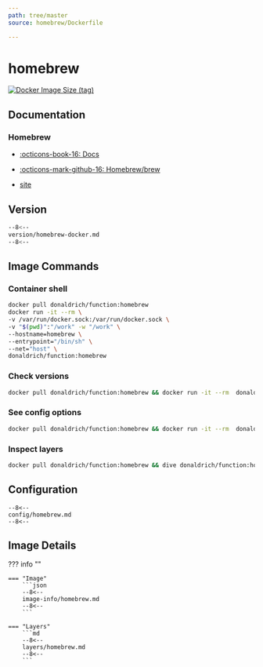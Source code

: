 ```yaml
---
path: tree/master
source: homebrew/Dockerfile

---
```


# homebrew

[![Docker Image Size (tag)](https://img.shields.io/docker/image-size/donaldrich/function/homebrew?color=blue&label=donaldrich/function:homebrew&logo=docker&style=flat-square)](https://hub.docker.com/r/donaldrich/function/homebrew)

## Documentation

### Homebrew

* [:octicons-book-16: Docs](https://docs.brew.sh)

* [:octicons-mark-github-16: Homebrew/brew](https://github.com/Homebrew/brew)

* [site](https://brew.sh)

## Version

```sh
--8<--
version/homebrew-docker.md
--8<--
```

## Image Commands

### Container shell

```sh
docker pull donaldrich/function:homebrew
docker run -it --rm \
-v /var/run/docker.sock:/var/run/docker.sock \
-v "$(pwd)":"/work" -w "/work" \
--hostname=homebrew \
--entrypoint="/bin/sh" \
--net="host" \
donaldrich/function:homebrew
```

### Check versions

```sh
docker pull donaldrich/function:homebrew && docker run -it --rm  donaldrich/function:homebrew validate
```

### See config options

```sh
docker pull donaldrich/function:homebrew && docker run -it --rm  donaldrich/function:homebrew help
```

### Inspect layers

```sh
docker pull donaldrich/function:homebrew && dive donaldrich/function:homebrew
```

## Configuration

```
--8<--
config/homebrew.md
--8<--
```

## Image Details

??? info ""

    === "Image"
        ```json
        --8<--
        image-info/homebrew.md
        --8<--
        ```

    === "Layers"
        ```md
        --8<--
        layers/homebrew.md
        --8<--
        ```
